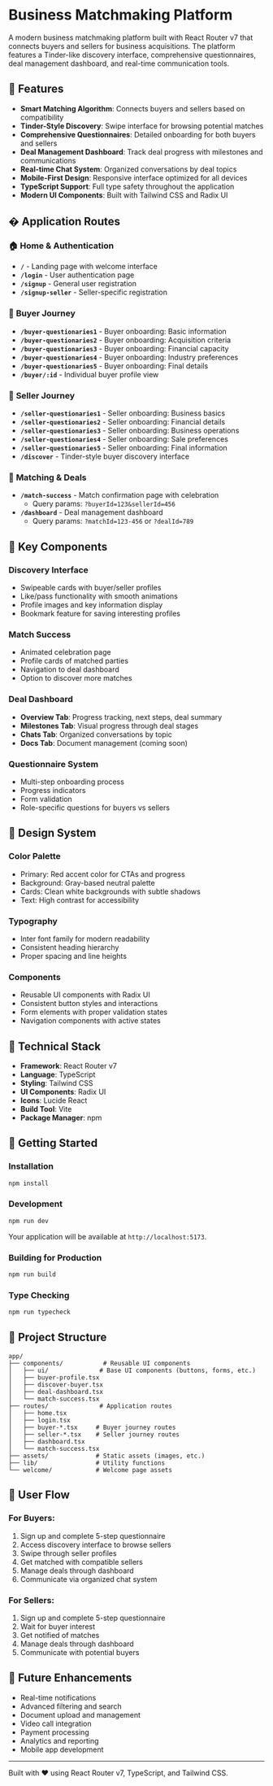 # Business Matchmaking Platform

A modern business matchmaking platform built with React Router v7 that connects buyers and sellers for business acquisitions. The platform features a Tinder-like discovery interface, comprehensive questionnaires, deal management dashboard, and real-time communication tools.

## 🚀 Features

- **Smart Matching Algorithm**: Connects buyers and sellers based on compatibility
- **Tinder-Style Discovery**: Swipe interface for browsing potential matches
- **Comprehensive Questionnaires**: Detailed onboarding for both buyers and sellers
- **Deal Management Dashboard**: Track deal progress with milestones and communications
- **Real-time Chat System**: Organized conversations by deal topics
- **Mobile-First Design**: Responsive interface optimized for all devices
- **TypeScript Support**: Full type safety throughout the application
- **Modern UI Components**: Built with Tailwind CSS and Radix UI

## �️ Application Routes

### 🏠 **Home & Authentication**
- **`/`** - Landing page with welcome interface
- **`/login`** - User authentication page
- **`/signup`** - General user registration
- **`/signup-seller`** - Seller-specific registration

### 👤 **Buyer Journey**
- **`/buyer-questionaries1`** - Buyer onboarding: Basic information
- **`/buyer-questionaries2`** - Buyer onboarding: Acquisition criteria
- **`/buyer-questionaries3`** - Buyer onboarding: Financial capacity
- **`/buyer-questionaries4`** - Buyer onboarding: Industry preferences
- **`/buyer-questionaries5`** - Buyer onboarding: Final details
- **`/buyer/:id`** - Individual buyer profile view

### 🏢 **Seller Journey**
- **`/seller-questionaries1`** - Seller onboarding: Business basics
- **`/seller-questionaries2`** - Seller onboarding: Financial details
- **`/seller-questionaries3`** - Seller onboarding: Business operations
- **`/seller-questionaries4`** - Seller onboarding: Sale preferences
- **`/seller-questionaries5`** - Seller onboarding: Final information
- **`/discover`** - Tinder-style buyer discovery interface


### 🤝 **Matching & Deals**
- **`/match-success`** - Match confirmation page with celebration
  - Query params: `?buyerId=123&sellerId=456`
- **`/dashboard`** - Deal management dashboard
  - Query params: `?matchId=123-456` or `?dealId=789`

## 📱 Key Components

### **Discovery Interface**
- Swipeable cards with buyer/seller profiles
- Like/pass functionality with smooth animations
- Profile images and key information display
- Bookmark feature for saving interesting profiles

### **Match Success**
- Animated celebration page
- Profile cards of matched parties
- Navigation to deal dashboard
- Option to discover more matches

### **Deal Dashboard**
- **Overview Tab**: Progress tracking, next steps, deal summary
- **Milestones Tab**: Visual progress through deal stages
- **Chats Tab**: Organized conversations by topic
- **Docs Tab**: Document management (coming soon)

### **Questionnaire System**
- Multi-step onboarding process
- Progress indicators
- Form validation
- Role-specific questions for buyers vs sellers

## 🎨 Design System

### **Color Palette**
- Primary: Red accent color for CTAs and progress
- Background: Gray-based neutral palette
- Cards: Clean white backgrounds with subtle shadows
- Text: High contrast for accessibility

### **Typography**
- Inter font family for modern readability
- Consistent heading hierarchy
- Proper spacing and line heights

### **Components**
- Reusable UI components with Radix UI
- Consistent button styles and interactions
- Form elements with proper validation states
- Navigation components with active states

## 🔧 Technical Stack

- **Framework**: React Router v7
- **Language**: TypeScript
- **Styling**: Tailwind CSS
- **UI Components**: Radix UI
- **Icons**: Lucide React
- **Build Tool**: Vite
- **Package Manager**: npm

## 🚀 Getting Started

### Installation

```bash
npm install
```

### Development

```bash
npm run dev
```

Your application will be available at `http://localhost:5173`.

### Building for Production

```bash
npm run build
```

### Type Checking

```bash
npm run typecheck
```

## 📁 Project Structure

```
app/
├── components/           # Reusable UI components
│   ├── ui/              # Base UI components (buttons, forms, etc.)
│   ├── buyer-profile.tsx
│   ├── discover-buyer.tsx
│   ├── deal-dashboard.tsx
│   └── match-success.tsx
├── routes/              # Application routes
│   ├── home.tsx
│   ├── login.tsx
│   ├── buyer-*.tsx     # Buyer journey routes
│   ├── seller-*.tsx    # Seller journey routes
│   ├── dashboard.tsx
│   └── match-success.tsx
├── assets/             # Static assets (images, etc.)
├── lib/                # Utility functions
└── welcome/            # Welcome page assets
```

## 🎯 User Flow

### **For Buyers:**
1. Sign up and complete 5-step questionnaire
2. Access discovery interface to browse sellers
3. Swipe through seller profiles
4. Get matched with compatible sellers
5. Manage deals through dashboard
6. Communicate via organized chat system

### **For Sellers:**
1. Sign up and complete 5-step questionnaire
2. Wait for buyer interest
3. Get notified of matches
4. Manage deals through dashboard
5. Communicate with potential buyers

## 🔮 Future Enhancements

- Real-time notifications
- Advanced filtering and search
- Document upload and management
- Video call integration
- Payment processing
- Analytics and reporting
- Mobile app development

---

Built with ❤️ using React Router v7, TypeScript, and Tailwind CSS.
